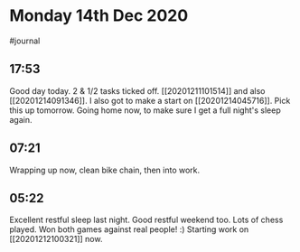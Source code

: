 # Monday 14th Dec 2020
#journal 

## 17:53
Good day today. 2 & 1/2 tasks ticked off.
[[20201211101514]] and also [[20201214091346]]. I also got to make a start on [[20201214045716]]. Pick this up tomorrow. Going home now, to make sure I get a full night's sleep again.

## 07:21
Wrapping up now, clean bike chain, then into work.

## 05:22
Excellent restful sleep last night. Good restful weekend too. Lots of chess played. Won both games against real people! :) 
Starting work on [[20201212100321]] now.